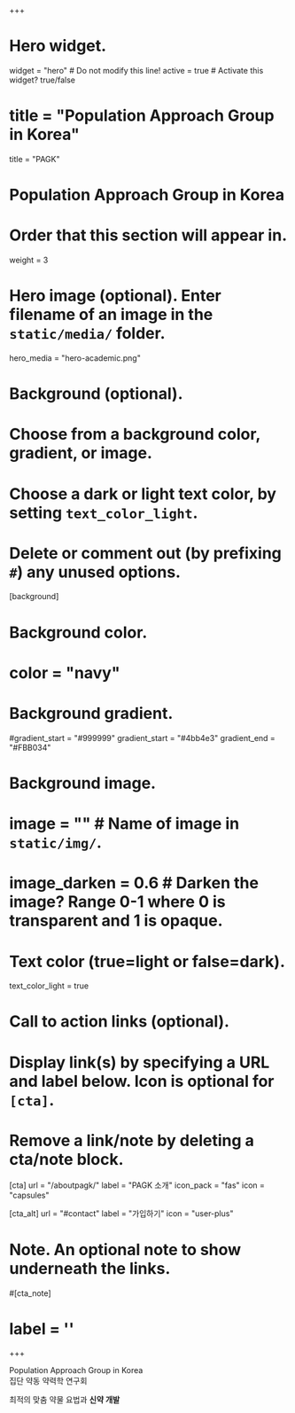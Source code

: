 +++
# Hero widget.
widget = "hero"  # Do not modify this line!
active = true  # Activate this widget? true/false

# title = "Population Approach Group in Korea"
title = "PAGK"
# Population Approach Group in Korea
# Order that this section will appear in.
weight = 3

# Hero image (optional). Enter filename of an image in the `static/media/` folder.
hero_media = "hero-academic.png"

# Background (optional).
#   Choose from a background color, gradient, or image.
#   Choose a dark or light text color, by setting `text_color_light`.
#   Delete or comment out (by prefixing `#`) any unused options.
[background]
  # Background color.
  # color = "navy"
  
  # Background gradient.
  #gradient_start = "#999999"
  gradient_start = "#4bb4e3"
  gradient_end = "#FBB034"
  
  # Background image.
  # image = ""  # Name of image in `static/img/`.
  # image_darken = 0.6  # Darken the image? Range 0-1 where 0 is transparent and 1 is opaque.

  # Text color (true=light or false=dark).
  text_color_light = true

# Call to action links (optional).
#   Display link(s) by specifying a URL and label below. Icon is optional for `[cta]`.
#   Remove a link/note by deleting a cta/note block.
[cta]
  url = "/aboutpagk/"
  label = "PAGK 소개"
  icon_pack = "fas"
  icon = "capsules"
  
[cta_alt]
  url = "#contact"
  label = "가입하기"
  icon = "user-plus"

# Note. An optional note to show underneath the links.
#[cta_note]
#  label = '<a id="academic-release" href="https://sourcethemes.com/academic/updates" data-repo="gcushen/hugo-academic"><!-- V --></a>'
+++

<!-- 한성필 추가 -->

Population Approach Group in Korea  
집단 약동 약력학 연구회

최적의 맞춤 약물 요법과 **신약 개발**

<!--
<span style="text-shadow: none;"><a class="github-button" href="https://github.com/pagkorkr/pagk.or.kr" data-icon="octicon-star" data-size="large" data-show-count="true" aria-label="Star this on GitHub">Star</a><script async defer src="https://buttons.github.io/buttons.js"></script></span>
-->

